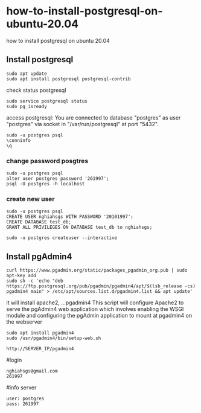 # how-to-install-postgresql-on-ubuntu-20.04
how to install postgresql on ubuntu 20.04

## Install postgresql

```
sudo apt update
sudo apt install postgresql postgresql-contrib
```

check status postgresql
```
sudo service postgresql status
sudo pg_isready
```

access postgresql: You are connected to database "postgres" as user "postgres" via socket in "/var/run/postgresql" at port "5432".
```
sudo -u postgres psql
\conninfo
\q
```
### change password posgtres
```
sudo -u postgres psql
alter user postgres password '261997';
psql -U postgres -h localhost
```



### create new user
```
sudo -u postgres psql
CREATE USER nghiahsgs WITH PASSWORD '20101997';
CREATE DATABASE test_db;
GRANT ALL PRIVILEGES ON DATABASE test_db to nghiahsgs;
```

```
sudo -u postgres createuser --interactive
```

## Install pgAdmin4
```
curl https://www.pgadmin.org/static/packages_pgadmin_org.pub | sudo apt-key add
sudo sh -c 'echo "deb https://ftp.postgresql.org/pub/pgadmin/pgadmin4/apt/$(lsb_release -cs) pgadmin4 main" > /etc/apt/sources.list.d/pgadmin4.list && apt update'
```
it will install apache2, ...pgadmin4
This script will configure Apache2 to serve the pgAdmin4 web application which involves enabling the WSGI module and configuring the pgAdmin application to mount at pgadmin4 on the webserver 
```
sudo apt install pgadmin4
sudo /usr/pgadmin4/bin/setup-web.sh
```

```
http://SERVER_IP/pgadmin4
```

#login
```
nghiahsgs@gmail.com
261997
```


#info server
```
user: postgres
pass: 261997
```